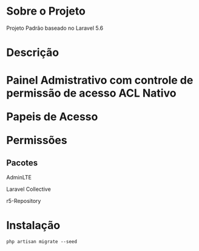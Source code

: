 <h1>Sobre o Projeto</h1>
<p>Projeto Padrão baseado no Laravel 5.6</p>
<h1>Descrição<h1>
<p>Painel Admistrativo com controle de permissão de acesso ACL Nativo</p>
<p>Papeis de Acesso</p>
<p>Permissões<p>
<h2>Pacotes</h2>
<p>AdminLTE</p>
<p>Laravel Collective</p>
<p>r5-Repository</p>
<h1>Instalação</h1>
<code>php artisan migrate --seed</code>